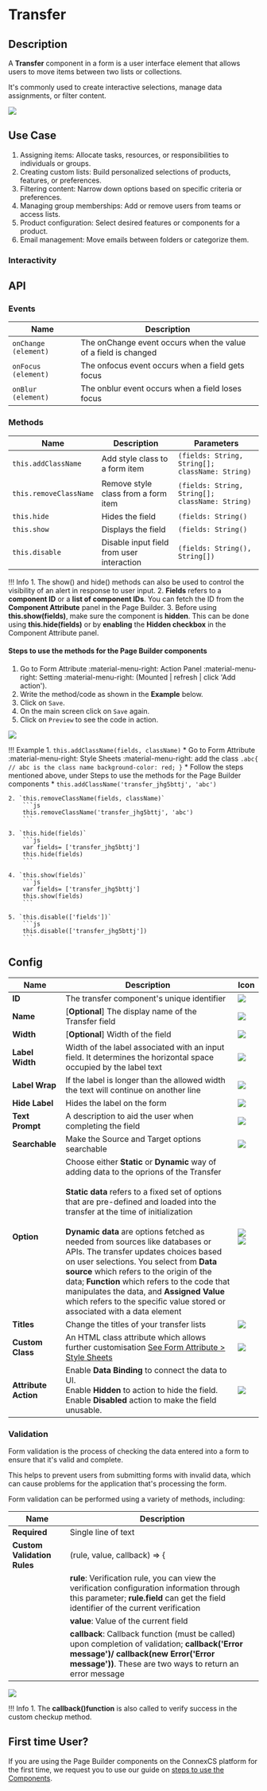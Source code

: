 # Transfer

## Description

A **Transfer** component in a form is a user interface element that allows users to move items between two lists or collections.

It's commonly used to create interactive selections, manage data assignments, or filter content.

<img src= "/apps/components/img/transfer.png">

## Use Case

1. Assigning items: Allocate tasks, resources, or responsibilities to individuals or groups.
2. Creating custom lists: Build personalized selections of products, features, or preferences.
3. Filtering content: Narrow down options based on specific criteria or preferences.
4. Managing group memberships: Add or remove users from teams or access lists.
5. Product configuration: Select desired features or components for a product.
6. Email management: Move emails between folders or categorize them.

### Interactivity

## API

### Events

| **Name**| **Description**|
|---------|----------------|
|`onChange (element)`| The onChange event occurs when the value of a field is changed|
|`onFocus (element)`| The onfocus event occurs when a field gets focus|
|`onBlur (element)`| The onblur event occurs when a field loses focus|

### Methods

| **Name**| **Description**|**Parameters**|
|---------|----------------|--------------|
|`this.addClassName`|Add style class to a form item|`(fields: String, String[]; className: String)`|
|`this.removeClassName`|Remove style class from a form item|`(fields: String, String[]; className: String)`|
|`this.hide`|Hides the field|`(fields: String()`|
|`this.show`|Displays the field|`(fields: String()`|
|`this.disable`| Disable input field from user interaction|`(fields: String(), String[])`|

!!! Info
    1. The show() and hide() methods can also be used to control the visibility of an alert in response to user input.
    2. **Fields** refers to a **component ID** or a **list of component IDs**. You can fetch the ID from the **Component Attribute** panel in the Page Builder.
    3. Before using **this.show(fields)**, make sure the component is **hidden**. This can be done using **this.hide(fields)** or by **enabling** the **Hidden checkbox** in the Component Attribute panel.

#### Steps to use the methods for the Page Builder components

1. Go to Form Attribute :material-menu-right: Action Panel :material-menu-right: Setting :material-menu-right: (Mounted | refresh | click 'Add action').
2. Write the method/code as shown in the **Example** below.
3. Click on `Save`.
4. On the main screen click on `Save` again.
5. Click on `Preview` to see the code in action.
<img src= "/apps/components/img/check1.png">

!!! Example
    1. `this.addClassName(fields, className)`
          * Go to Form Attribute :material-menu-right: Style Sheets :material-menu-right: add the class
            ```
            .abc{ // abc is the class name
            background-color: red;
            }
            ```
          * Follow the steps mentioned above, under Steps to use the methods for the Page Builder components
          * ```
            this.addClassName('transfer_jhg5bttj', 'abc')
            ```

    2. `this.removeClassName(fields, className)`
        ```js
        this.removeClassName('transfer_jhg5bttj', 'abc')
        ```
    
    3. `this.hide(fields)`
        ```js
        var fields= ['transfer_jhg5bttj']
        this.hide(fields)
        ```
    
    4. `this.show(fields)`
        ```js
        var fields= ['transfer_jhg5bttj']
        this.show(fields)
        ```
    
    5. `this.disable(['fields'])`
        ```js
        this.disable(['transfer_jhg5bttj'])
        ```

## Config

| **Name**|**Description**|**Icon**|
|---------|---------------|--------|
|**ID**| The transfer component's unique identifier|<img src= "/apps/components/img/input_id.png">|
|**Name**| [**Optional**] The display name of the Transfer field|<img src= "/apps/components/img/checkbox_name.png">|
|**Width**| [**Optional**] Width of the field|<img src= "/apps/components/img/input_width.png">|
|**Label Width**|Width of the label associated with an input field. It determines the horizontal space occupied by the label text|<img src= "/apps/components/img/input_labelwidth1.png">|
|**Label Wrap**| If the label is longer than the allowed width the text will continue on another line|<img src= "/apps/components/img/input_labelwrap1.png">|
|**Hide Label**| Hides the label on the form|<img src= "/apps/components/img/input_hidelabel.png">|
|**Text Prompt**| A description to aid the user when completing the field|<img src= "/apps/components/img/input_textprompt.png">|
|**Searchable**| Make the Source and Target options searchable|<img src= "/apps/components/img/transfer_searchable.png">|
|**Option**|Choose either **Static** or **Dynamic** way of adding data to the oprions of the Transfer <br><br>**Static data** refers to a fixed set of options that are pre-defined and loaded into the transfer at the time of initialization</br></br> **Dynamic data** are options fetched as needed from sources like databases or APIs. The transfer updates choices based on user selections. You select from **Data source** which refers to the origin of the data; **Function** which refers to the code that manipulates the data, and **Assigned Value** which refers to the specific value stored or associated with a data element|<img src= "/apps/components/img/checkbox_static.png"> <img src= "/apps/components/img/checkbox_dynamic.png">|
|**Titles**|Change the titles of your transfer lists|<img src= "/apps/components/img/transfer_titles.png">|
|**Custom Class**| An HTML class attribute which allows further customisation [See Form Attribute > Style Sheets](https://bani-appsection--connexcs-docs.netlify.app/apps/page-builder/#form-attribute)|<img src= "/apps/components/img/input_customclass.png">|
|**Attribute Action**|Enable **Data Binding** to connect the data to UI. <br> Enable **Hidden** to action to hide the field. <br> Enable **Disabled** action to make the field unusable.|<img src= "/apps/components/img/transfer_attributeaction.png">|

### Validation

Form validation is the process of checking the data entered into a form to ensure that it's valid and complete.

This helps to prevent users from submitting forms with invalid data, which can cause problems for the application that's processing the form.

Form validation can be performed using a variety of methods, including:

| **Name**| **Description**|
|---------|----------------|
| **Required**| Single line of text|
|**Custom Validation Rules**|(rule, value, callback) => {|
||**rule**: Verification rule, you can view the verification configuration information through this parameter; **rule.field** can get the field identifier of the current verification|
||**value**: Value of the current field|
||**callback**: Callback function (must be called) upon completion of validation; **callback('Error message')/ callback(new Error('Error message'))**. These are two ways to return an error message|

<img src= "/apps/components/img/cascader_validation.png">

!!! Info
    1. The **callback()function** is also called to verify success in the custom checkup method.

## First time User?

If you are using the Page Builder components on the ConnexCS platform for the first time, we request you to use our guide on <a href="https://bani-appsection--connexcs-docs.netlify.app/apps/page-builder/#steps-to-use-components-in-the-page-builder" target="_blank">steps to use the Components</a>.
